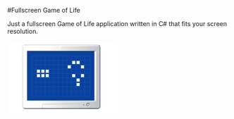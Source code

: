 #Fullscreen Game of Life

Just a fullscreen Game of Life application written in C# that fits your screen resolution.


![Screenshot](https://raw.githubusercontent.com/DelahayeYourself/GOL/master/screenshot.gif "Screenshot")

